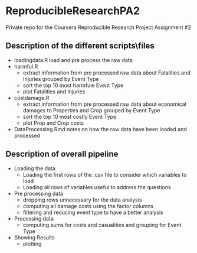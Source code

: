 # ReproducibleResearchPA2
Private repo for the Coursera Reproducible Research Project Assignment #2


## Description of the different scripts\\files

- loadingdata.R load and pre process the raw data
- harmful.R 
    - extract information from pre processed raw data about Fatalities and Injuries grouped by Event Type
    - sort the top 10 most harmfule Event Type 
    - plot Fatalities and Injuries
- costdamage.R 
    - extract information from pre processed raw data about economical damages to Properties and Crop grouped by Event Type
    - sort the top 10 most costly Event Type 
    - plot Prop and Crop costs
- DataProcessing.Rmd notes on how the raw data have been loaded and processed

## Description of overall pipeline

- Loading the data
    - Loading the first rows of the .csv file to consider which variables to load
    - Loading all raws of variables useful to address the questions
- Pre processing data
    - dropping rows unnecessary for the data analysis
    - computing all damage costs using the factor columns
    - filtering and reducing event type to have a better analysis
- Processing data
    - computing sums for costs and casualities and grouping for Event Type
- Showing Results
    - plotting
